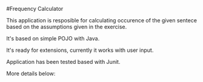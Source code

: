 #Frequency Calculator

This application is resposible for calculating occurence of the given sentece based on the assumptions given in the exercise. 

It's based on simple POJO with Java.

It's ready for extensions, currently it works with user input. 

Application has been tested based with Junit.

More details below:
